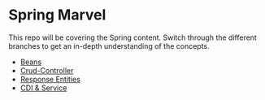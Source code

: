 # Spring Marvel 

This repo will be covering the Spring content.
Switch through the different branches to get an in-depth understanding of the concepts.

* [Beans](https://github.com/savannahvaith/Spring-Marvel/tree/beans)
* [Crud-Controller](https://github.com/savannahvaith/Spring-Marvel/tree/crud-controller)
* [Response Entities](https://github.com/savannahvaith/Spring-Marvel/tree/response-entities)
* [CDI & Service](https://github.com/savannahvaith/Spring-Marvel/tree/cdi-and-service)